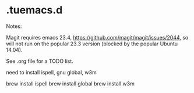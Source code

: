 # .tuemacs.d

Notes:

Magit requires emacs 23.4, https://github.com/magit/magit/issues/2044, so will not run on the popular 23.3 version (blocked by the popular Ubuntu 14.04).

See .org file for a TODO list. 

need to install ispell, gnu global, w3m

brew install ispell
brew install global
brew install w3m
